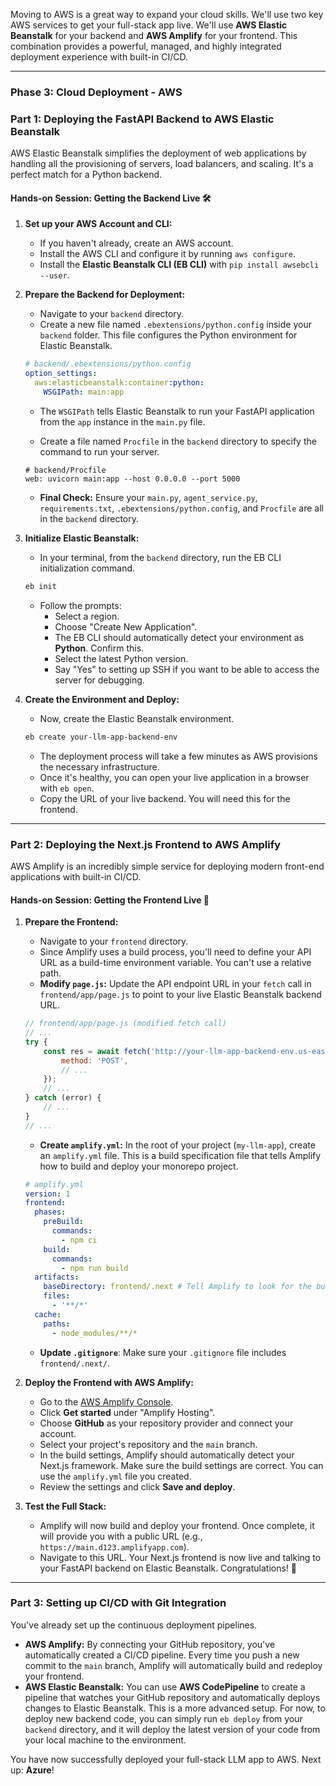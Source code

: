 Moving to AWS is a great way to expand your cloud skills. We'll use two key AWS services to get your full-stack app live. We'll use **AWS Elastic Beanstalk** for your backend and **AWS Amplify** for your frontend. This combination provides a powerful, managed, and highly integrated deployment experience with built-in CI/CD.

-----

### Phase 3: Cloud Deployment - AWS

### Part 1: Deploying the FastAPI Backend to AWS Elastic Beanstalk

AWS Elastic Beanstalk simplifies the deployment of web applications by handling all the provisioning of servers, load balancers, and scaling. It's a perfect match for a Python backend.

#### **Hands-on Session: Getting the Backend Live** 🛠️

1.  **Set up your AWS Account and CLI:**

      * If you haven't already, create an AWS account.
      * Install the AWS CLI and configure it by running `aws configure`.
      * Install the **Elastic Beanstalk CLI (EB CLI)** with `pip install awsebcli --user`.

2.  **Prepare the Backend for Deployment:**

      * Navigate to your `backend` directory.
      * Create a new file named `.ebextensions/python.config` inside your `backend` folder. This file configures the Python environment for Elastic Beanstalk.

    <!-- end list -->

    ```yaml
    # backend/.ebextensions/python.config
    option_settings:
      aws:elasticbeanstalk:container:python:
        WSGIPath: main:app
    ```

      * The `WSGIPath` tells Elastic Beanstalk to run your FastAPI application from the `app` instance in the `main.py` file.

      * Create a file named `Procfile` in the `backend` directory to specify the command to run your server.

    <!-- end list -->

    ```
    # backend/Procfile
    web: uvicorn main:app --host 0.0.0.0 --port 5000
    ```

      * **Final Check:** Ensure your `main.py`, `agent_service.py`, `requirements.txt`, `.ebextensions/python.config`, and `Procfile` are all in the `backend` directory.

3.  **Initialize Elastic Beanstalk:**

      * In your terminal, from the `backend` directory, run the EB CLI initialization command.

    <!-- end list -->

    ```bash
    eb init
    ```

      * Follow the prompts:
          * Select a region.
          * Choose "Create New Application".
          * The EB CLI should automatically detect your environment as **Python**. Confirm this.
          * Select the latest Python version.
          * Say "Yes" to setting up SSH if you want to be able to access the server for debugging.

4.  **Create the Environment and Deploy:**

      * Now, create the Elastic Beanstalk environment.

    <!-- end list -->

    ```bash
    eb create your-llm-app-backend-env
    ```

      * The deployment process will take a few minutes as AWS provisions the necessary infrastructure.
      * Once it's healthy, you can open your live application in a browser with `eb open`.
      * Copy the URL of your live backend. You will need this for the frontend.

-----

### Part 2: Deploying the Next.js Frontend to AWS Amplify

AWS Amplify is an incredibly simple service for deploying modern front-end applications with built-in CI/CD.

#### **Hands-on Session: Getting the Frontend Live** 🚀

1.  **Prepare the Frontend:**

      * Navigate to your `frontend` directory.
      * Since Amplify uses a build process, you'll need to define your API URL as a build-time environment variable. You can't use a relative path.
      * **Modify `page.js`:** Update the API endpoint URL in your `fetch` call in `frontend/app/page.js` to point to your live Elastic Beanstalk backend URL.

    <!-- end list -->

    ```javascript
    // frontend/app/page.js (modified fetch call)
    // ...
    try {
        const res = await fetch('http://your-llm-app-backend-env.us-east-1.elasticbeanstalk.com/chat', {
            method: 'POST',
            // ...
        });
        // ...
    } catch (error) {
        // ...
    }
    // ...
    ```

      * **Create `amplify.yml`:** In the root of your project (`my-llm-app`), create an `amplify.yml` file. This is a build specification file that tells Amplify how to build and deploy your monorepo project.

    <!-- end list -->

    ```yaml
    # amplify.yml
    version: 1
    frontend:
      phases:
        preBuild:
          commands:
            - npm ci
        build:
          commands:
            - npm run build
      artifacts:
        baseDirectory: frontend/.next # Tell Amplify to look for the build files in the Next.js output directory.
        files:
          - '**/*'
      cache:
        paths:
          - node_modules/**/*
    ```

      * **Update `.gitignore`**: Make sure your `.gitignore` file includes `frontend/.next/`.

2.  **Deploy the Frontend with AWS Amplify:**

      * Go to the [AWS Amplify Console](https://console.aws.amazon.com/amplify/home).
      * Click **Get started** under "Amplify Hosting".
      * Choose **GitHub** as your repository provider and connect your account.
      * Select your project's repository and the `main` branch.
      * In the build settings, Amplify should automatically detect your Next.js framework. Make sure the build settings are correct. You can use the `amplify.yml` file you created.
      * Review the settings and click **Save and deploy**.

3.  **Test the Full Stack:**

      * Amplify will now build and deploy your frontend. Once complete, it will provide you with a public URL (e.g., `https://main.d123.amplifyapp.com`).
      * Navigate to this URL. Your Next.js frontend is now live and talking to your FastAPI backend on Elastic Beanstalk. Congratulations\! 🎉

-----

### Part 3: Setting up CI/CD with Git Integration

You've already set up the continuous deployment pipelines.

  * **AWS Amplify:** By connecting your GitHub repository, you've automatically created a CI/CD pipeline. Every time you push a new commit to the `main` branch, Amplify will automatically build and redeploy your frontend.
  * **AWS Elastic Beanstalk:** You can use **AWS CodePipeline** to create a pipeline that watches your GitHub repository and automatically deploys changes to Elastic Beanstalk. This is a more advanced setup. For now, to deploy new backend code, you can simply run `eb deploy` from your `backend` directory, and it will deploy the latest version of your code from your local machine to the environment.

You have now successfully deployed your full-stack LLM app to AWS. Next up: **Azure**\!
